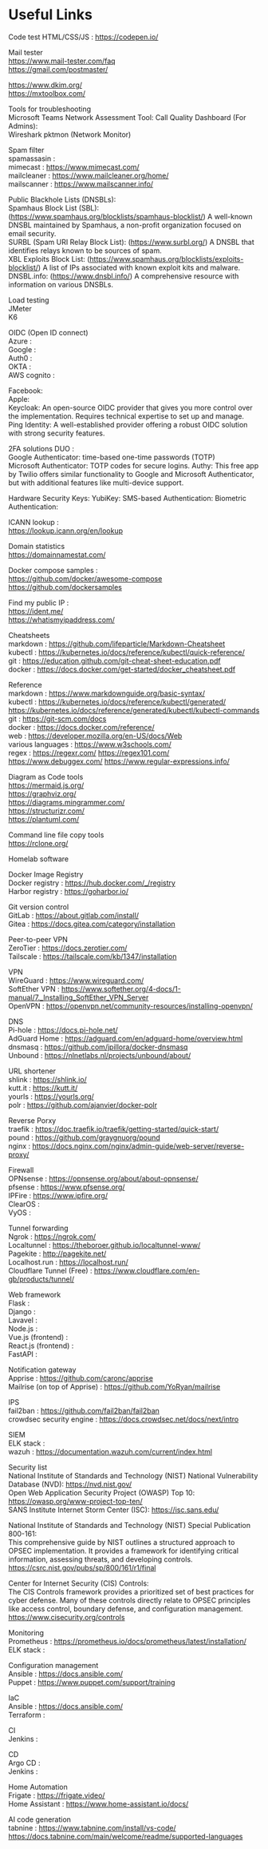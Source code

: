 # Useful Links

Code test
HTML/CSS/JS : https://codepen.io/  

Mail tester  
https://www.mail-tester.com/faq  
https://gmail.com/postmaster/  

https://www.dkim.org/  
https://mxtoolbox.com/  

Tools for troubleshooting  
Microsoft Teams Network Assessment Tool:
Call Quality Dashboard (For Admins):  
Wireshark
pktmon (Network Monitor)

Spam filter  
spamassasin :  
mimecast : https://www.mimecast.com/  
mailcleaner : https://www.mailcleaner.org/home/  
mailscanner : https://www.mailscanner.info/  

Public Blackhole Lists (DNSBLs):  
Spamhaus Block List (SBL): (https://www.spamhaus.org/blocklists/spamhaus-blocklist/) A well-known DNSBL maintained by Spamhaus, a non-profit organization focused on email security.  
SURBL (Spam URI Relay Block List): (https://www.surbl.org/) A DNSBL that identifies relays known to be sources of spam.  
XBL Exploits Block List: (https://www.spamhaus.org/blocklists/exploits-blocklist/) A list of IPs associated with known exploit kits and malware.  
DNSBL.info: (https://www.dnsbl.info/) A comprehensive resource with information on various DNSBLs.  

Load testing  
JMeter	
K6	

OIDC (Open ID connect)  
Azure :  
Google :  
Auth0 :  
OKTA :  
AWS cognito :  

Facebook:  
Apple:  
Keycloak: An open-source OIDC provider that gives you more control over the implementation. Requires technical expertise to set up and manage.  
Ping Identity: A well-established provider offering a robust OIDC solution with strong security features.  

2FA solutions
DUO :  
Google Authenticator: time-based one-time passwords (TOTP)   
Microsoft Authenticator: TOTP codes for secure logins.
Authy: This free app by Twilio offers similar functionality to Google and Microsoft Authenticator, but with additional features like multi-device support.

Hardware Security Keys:
YubiKey: 
SMS-based Authentication:
Biometric Authentication:

ICANN lookup :  
https://lookup.icann.org/en/lookup

Domain statistics  
https://domainnamestat.com/

Docker compose samples :  
https://github.com/docker/awesome-compose  
https://github.com/dockersamples

Find my public IP :  
https://ident.me/  
https://whatismyipaddress.com/

Cheatsheets  
markdown : https://github.com/lifeparticle/Markdown-Cheatsheet  
kubectl : https://kubernetes.io/docs/reference/kubectl/quick-reference/  
git : https://education.github.com/git-cheat-sheet-education.pdf  
docker : https://docs.docker.com/get-started/docker_cheatsheet.pdf  

Reference  
markdown : https://www.markdownguide.org/basic-syntax/  
kubectl : https://kubernetes.io/docs/reference/kubectl/generated/  https://kubernetes.io/docs/reference/generated/kubectl/kubectl-commands  
git : https://git-scm.com/docs  
docker : https://docs.docker.com/reference/  
web : https://developer.mozilla.org/en-US/docs/Web  
various languages : https://www.w3schools.com/  
regex : https://regexr.com/ https://regex101.com/ https://www.debuggex.com/ https://www.regular-expressions.info/  

Diagram as Code tools  
https://mermaid.js.org/  
https://graphviz.org/  
https://diagrams.mingrammer.com/  
https://structurizr.com/  
https://plantuml.com/

Command line file copy tools  
https://rclone.org/

Homelab software  

Docker Image Registry  
Docker registry : https://hub.docker.com/_/registry  
Harbor registry : https://goharbor.io/  

Git version control  
GitLab : https://about.gitlab.com/install/  
Gitea : https://docs.gitea.com/category/installation  

Peer-to-peer VPN  
ZeroTier : https://docs.zerotier.com/  
Tailscale	: https://tailscale.com/kb/1347/installation  

VPN  
WireGuard : https://www.wireguard.com/  
SoftEther VPN : https://www.softether.org/4-docs/1-manual/7._Installing_SoftEther_VPN_Server  
OpenVPN : https://openvpn.net/community-resources/installing-openvpn/  

DNS  
Pi-hole	: https://docs.pi-hole.net/  
AdGuard Home : https://adguard.com/en/adguard-home/overview.html  
dnsmasq	: https://github.com/jpillora/docker-dnsmasq  
Unbound : https://nlnetlabs.nl/projects/unbound/about/  

URL shortener  
shlink : https://shlink.io/  
kutt.it : https://kutt.it/  
yourls : https://yourls.org/  
polr : https://github.com/ajanvier/docker-polr

Reverse Porxy  
traefik : https://doc.traefik.io/traefik/getting-started/quick-start/  
pound : https://github.com/graygnuorg/pound  
nginx : https://docs.nginx.com/nginx/admin-guide/web-server/reverse-proxy/  

Firewall  
OPNsense : https://opnsense.org/about/about-opnsense/  
pfsense : https://www.pfsense.org/  
IPFire : https://www.ipfire.org/  
ClearOS :  
VyOS :  

Tunnel forwarding  
Ngrok : https://ngrok.com/  
Localtunnel	: https://theboroer.github.io/localtunnel-www/  
Pagekite : http://pagekite.net/  
Localhost.run : https://localhost.run/  
Cloudflare Tunnel (Free) : https://www.cloudflare.com/en-gb/products/tunnel/  

Web framework  
Flask :  
Django :  
Lavavel :  
Node.js :  
Vue.js (frontend) :  
React.js (frontend) :  
FastAPI :  

Notification gateway  
Apprise : https://github.com/caronc/apprise  
Mailrise (on top of Apprise) : https://github.com/YoRyan/mailrise  

IPS  
fail2ban : https://github.com/fail2ban/fail2ban  
crowdsec security engine : https://docs.crowdsec.net/docs/next/intro  

SIEM  
ELK stack :  
wazuh : https://documentation.wazuh.com/current/index.html  

Security list  
National Institute of Standards and Technology (NIST) National Vulnerability Database (NVD): https://nvd.nist.gov/  
Open Web Application Security Project (OWASP) Top 10: https://owasp.org/www-project-top-ten/  
SANS Institute Internet Storm Center (ISC): https://isc.sans.edu/  

National Institute of Standards and Technology (NIST) Special Publication 800-161:   
This comprehensive guide by NIST outlines a structured approach to OPSEC implementation. It provides a framework for identifying critical information, assessing threats, and developing controls. https://csrc.nist.gov/pubs/sp/800/161/r1/final  

Center for Internet Security (CIS) Controls:  
The CIS Controls framework provides a prioritized set of best practices for cyber defense. Many of these controls directly relate to OPSEC principles like access control, boundary defense, and configuration management. https://www.cisecurity.org/controls  

Monitoring  
Prometheus : https://prometheus.io/docs/prometheus/latest/installation/  
ELK stack :  

Configuration management  
Ansible : https://docs.ansible.com/  
Puppet : https://www.puppet.com/support/training  

IaC  
Ansible : https://docs.ansible.com/  
Terraform :  

CI  
Jenkins :  

CD  
Argo CD :  
Jenkins :  

Home Automation  
Frigate : https://frigate.video/  
Home Assistant : https://www.home-assistant.io/docs/  

AI code generation  
tabnine : https://www.tabnine.com/install/vs-code/ https://docs.tabnine.com/main/welcome/readme/supported-languages   


